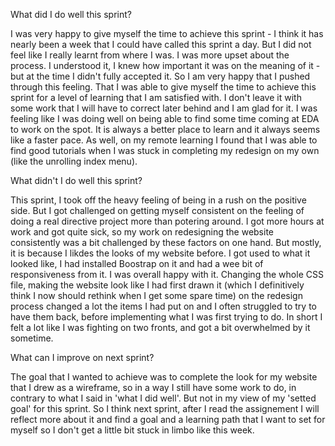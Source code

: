 What did I do well this sprint?

I was very happy to give myself the time to achieve this sprint - I think it has nearly been a week that I could have called this sprint a day. But I did not feel like I really learnt from where I was. I was more upset about the process. I understood it, I knew how important it was on the meaning of it - but at the time I didn't fully accepted it.
So I am very happy that I pushed through this feeling. That I was able to give myself the time to achieve this sprint for a level of learning that I am satisfied with. I don't leave it with some work that I will have to correct later behind and I am glad for it.
I was feeling like I was doing well on being able to find some time coming at EDA to work on the spot. It is always a better place to learn and it always seems like a faster pace.
As well, on my remote learning I found that I was able to find good tutorials when I was stuck in completing my redesign on my own (like the unrolling index menu). 

What didn't I do well this sprint?

This sprint, I took off the heavy feeling of being in a rush on the positive side. But I got challenged on getting myself consistent on the feeling of doing a real directive project more than potering around. I got more hours at work and got quite sick, so my work on redesigning the website consistently was a bit challenged by these factors on one hand.
But mostly, it is because I likdes the looks of my website before. I got used to what it looked like, I had installed Boostrap on it and had a wee bit of responsiveness from it. I was overall happy with it. 
Changing the whole CSS file, making the website look like I had first drawn it
(which I definitively think I now should rethink when I get some spare time) on the redesign process changed a lot the items I had put on and I often struggled to try to have them back, before implementing what I was first trying to do.
In short I felt a lot like I was fighting on two fronts, and got a bit overwhelmed by it sometime.

What can I improve on next sprint?

The goal that I wanted to achieve was to complete the look for my website that I drew as a wireframe, so in a way I still have some work to do, in contrary to what I said in 'what I did well'. But not in my view of my 'setted goal' for this sprint. So I think next sprint, after I read the assignement I will reflect more about it and find a goal and a learning path that I want to set for myself so I don't get a little bit stuck in limbo like this week.
